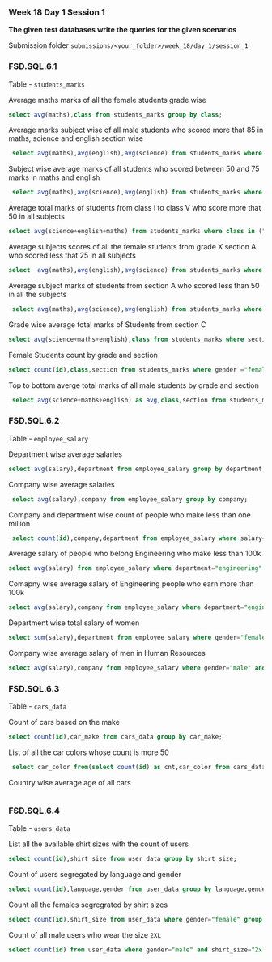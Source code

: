 ### Week 18 Day 1 Session 1

**The given test databases write the queries for the given scenarios**

Submission folder `submissions/<your_folder>/week_18/day_1/session_1`

### FSD.SQL.6.1

Table - `students_marks`

Average maths marks of all the female students grade wise

```sql
select avg(maths),class from students_marks group by class;
```

Average marks subject wise of all male students who scored more that 85 in maths, science and english section wise

```sql
 select avg(maths),avg(english),avg(science) from students_marks where gender="male" and maths>85 and english>85 and science>85;
```

Subject wise average marks of all students who scored between 50 and 75 marks in maths and english

```sql
 select avg(maths),avg(science),avg(english) from students_marks where maths between 50 and 75 and english between 50 and 75;
```

Average total marks of students from class I to class V who score more that 50 in all subjects

```sql
select avg(science+english+maths) from students_marks where class in ("i","v") and maths>50 and science>50 and english>50;
```

Average subjects scores of all the female students from grade X  section A who scored  less that 25 in all subjects

```sql
select  avg(maths),avg(english),avg(science) from students_marks where gender="female" and class="x" and maths<25 and english<25 and science<25;
```


Average subject marks of students from section A who scored less than 50 in all the subjects

```sql
 select avg(maths),avg(science),avg(english) from students_marks where section="a" and maths<50 and english<50 and science <50;
```

Grade wise average total marks of Students from section C

```sql
select avg(science+maths+english),class from students_marks where section ="c" group by class;
```


Female Students count by grade and section

```sql
select count(id),class,section from students_marks where gender ="female" group by class,section;
```

Top to bottom averge total marks of all male students by grade and section

```sql
 select avg(science+maths+english) as avg,class,section from students_marks where gender="male" group by class,section order by avg desc;
```

### FSD.SQL.6.2

Table - `employee_salary`

Department wise average salaries

```sql
select avg(salary),department from employee_salary group by department;
```

Company wise average salaries

```sql
 select avg(salary),company from employee_salary group by company;
```

Company and department wise count of people who make less than one million

```sql
 select count(id),company,department from employee_salary where salary<1000000 group by company,department;
```

Average salary of people who belong Engineering  who make less than 100k 

```sql
select avg(salary) from employee_salary where department="engineering" and salary <100000;
```

Comapny wise average salary of  Engineering people who earn more than 100k

```sql
select avg(salary),company from employee_salary where department="engineering" and salary >100000 group by company;
```

Department wise total salary of women 

```sql
select sum(salary),department from employee_salary where gender="female" group by department;
```

Company wise average salary of men in Human Resources

```sql
select avg(salary),company from employee_salary where gender="male" and department="human resources" group by company;
```

### FSD.SQL.6.3

Table - `cars_data`

Count of cars based on the make
```sql
select count(id),car_make from cars_data group by car_make;
```

List of all the car colors whose count is more 50
```sql
 select car_color from(select count(id) as cnt,car_color from cars_data group by car_color)as temp  where cnt>50;
```

Country wise average age of all cars
```sql

```


### FSD.SQL.6.4

Table - `users_data`

List all the available shirt sizes with the count of users 

```sql
select count(id),shirt_size from user_data group by shirt_size;
```

Count of users segregated by language and gender

```sql
select count(id),language,gender from user_data group by language,gender;
```

Count all the females segregrated by shirt sizes

```sql
select count(id),shirt_size from user_data where gender="female" group by shirt_size;
```


Count of all male users who wear the size `2XL`

```sql
select count(id) from user_data where gender="male" and shirt_size="2xl";
```